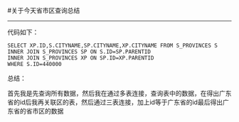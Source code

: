 #关于今天省市区查询总结

----------

代码如下：

	SELECT XP.ID,S.CITYNAME,SP.CITYNAME,XP.CITYNAME FROM S_PROVINCES S 
	INNER JOIN S_PROVINCES SP ON S.ID=SP.PARENTID 
	INNER JOIN S_PROVINCES XP ON SP.ID=XP.PARENTID
	WHERE S.ID=440000 
	
总结：



首先我是先查询所有数据，然后我在通过多表连接，查询表中的数据，在得出广东省的id后我再关联区的表，然后通过三表连接，加上id等于广东省的id最后得出广东省的省市区的数据